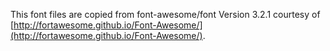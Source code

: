 This font files are copied from font-awesome/font Version 3.2.1 courtesy of [http://fortawesome.github.io/Font-Awesome/](http://fortawesome.github.io/Font-Awesome/).
